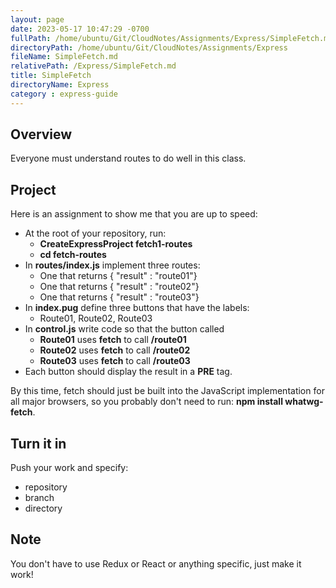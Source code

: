 ```yaml
---
layout: page
date: 2023-05-17 10:47:29 -0700
fullPath: /home/ubuntu/Git/CloudNotes/Assignments/Express/SimpleFetch.md
directoryPath: /home/ubuntu/Git/CloudNotes/Assignments/Express
fileName: SimpleFetch.md
relativePath: /Express/SimpleFetch.md
title: SimpleFetch
directoryName: Express
category : express-guide
---
```


## Overview

Everyone must understand routes to do well in this class.

## Project

Here is an assignment to show me that you are up to speed:

- At the root of your repository, run:
  - **CreateExpressProject fetch1-routes**
  - **cd fetch-routes**
- In **routes/index.js** implement three routes:
  - One that returns { "result" : "route01"}
  - One that returns { "result" : "route02"}
  - One that returns { "result" : "route03"}
- In **index.pug** define three buttons that have the labels:
  - Route01, Route02, Route03
- In **control.js** write code so that the button called
  - **Route01** uses **fetch** to call **/route01**
  - **Route02** uses **fetch** to call **/route02**
  - **Route03** uses **fetch** to call **/route03**
 - Each button should display the result in a **PRE** tag.

 By this time, fetch should just be built into the JavaScript implementation for all major browsers, so you probably don't need to run: **npm install whatwg-fetch**.

## Turn it in

Push your work and specify:

- repository
- branch
- directory

## Note

You don't have to use Redux or React or anything specific, just make it work!

